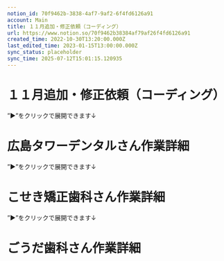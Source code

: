 ```yaml
---
notion_id: 70f9462b-3838-4af7-9af2-6f4fd6126a91
account: Main
title: １１月追加・修正依頼（コーディング）
url: https://www.notion.so/70f9462b38384af79af26f4fd6126a91
created_time: 2022-10-30T13:20:00.000Z
last_edited_time: 2023-01-15T13:00:00.000Z
sync_status: placeholder
sync_time: 2025-07-12T15:01:15.120935
---
```

# １１月追加・修正依頼（コーディング）

  ”▶︎”をクリックで展開できます↓
  # 広島タワーデンタルさん作業詳細
  
  ”▶︎”をクリックで展開できます↓
  # こせき矯正歯科さん作業詳細
  ”▶︎”をクリックで展開できます↓
  # ごうだ歯科さん作業詳細
  